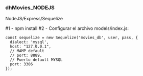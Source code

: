 ### dhMovies_NODEJS
NodeJS/Express/Sequelize

#1 - npm install
#2 - Configurar el archivo models/index.js:
```
const sequelize = new Sequelize('movies_db', user, pass, {
  dialect: 'mysql',
  host: "127.0.0.1",
  // MAMP default
  // port: 8889,
  // Puerto default MYSQL
  port: 3306
});
```
